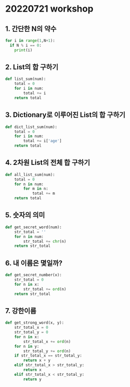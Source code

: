 # 20220721 workshop

## 1. 간단한 N의 약수

```python
for i in range(1,N+1):
  if N % i == 0:
    print(i)
```

## 2. List의 합 구하기

```python
def list_sum(num):
    total = 0
    for i in num:
        total += i
    return total
```

## 3. Dictionary로 이루어진 List의 합 구하기

```python
def dict_list_sum(num):
    total = 0
    for i in num:
        total += i['age']
    return total
```

## 4. 2차원 List의 전체 합 구하기

```python
def all_list_sum(num):
    total = 0
    for n in num:
        for m in n:
            total += m
    return total
```

## 5. 숫자의 의미

```python
def get_secret_word(num):
    str_total = ''
    for n in num:
        str_total += chr(n)
    return str_total
```


## 6. 내 이름은 몇일까?

```python
def get_secret_number(x):
    str_total = 0
    for n in x:
        str_total += ord(n)
    return str_total
```

## 7. 강한이름

```python
def get_strong_word(x, y):
    str_total_x = 0
    str_total_y = 0
    for n in x:
        str_total_x += ord(n)
    for n in y:
        str_total_y += ord(n)
    if str_total_x == str_total_y:
        return x + y
    elif str_total_x > str_total_y:
        return x
    elif str_total_x < str_total_y:
        return y
```
